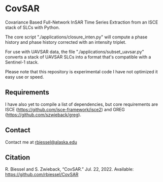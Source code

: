 # CovSAR

Covariance Based Full-Network InSAR Time Series Extraction from an ISCE stack of SLCs with Python.

The core script "./applications/closure_inten.py" will compute a phase history and phase history corrected with an intensity triplet.

For use with UAVSAR data, the file "./applications/subset_uavsar.py" converts a stack of UAVSAR SLCs into a format that's compatible with a Sentinel-1 stack.

Please note that this repository is experimental code I have not optimized it easy use or speed.

## Requirements

I have also yet to compile a list of dependencies, but core requirements are ISCE (https://github.com/isce-framework/isce2) and GREG (https://github.com/szwieback/greg).

## Contact

Contact me at rbiessel@alaska.edu

## Citation

R. Biessel and S. Zwieback, “CovSAR.” Jul. 22, 2022. Available: https://github.com/rbiessel/CovSAR
